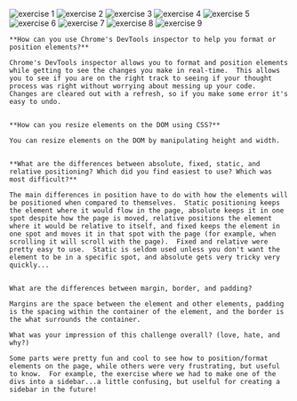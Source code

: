 ![exercise 1](/week-3/imgs/exercise-1.png)
![exercise 2](/week-3/imgs/exercise-2.png)
![exercise 3](/week-3/imgs/exercise-3.png)
![exercise 4](/week-3/imgs/exercise-4.png)
![exercise 5](/week-3/imgs/exercise-5.png)
![exercise 6](/week-3/imgs/exercise-6.png)
![exercise 7](/week-3/imgs/exercise-7.png)
![exercise 8](/week-3/imgs/exercise-8.png)
![exercise 9](/week-3/imgs/exercise-9.png)


    **How can you use Chrome's DevTools inspector to help you format or position elements?**

    Chrome's DevTools inspector allows you to format and position elements while getting to see the changes you make in real-time.  This allows you to see if you are on the right track to seeing if your thought process was right without worrying about messing up your code.  Changes are cleared out with a refresh, so if you make some error it's easy to undo.


    **How can you resize elements on the DOM using CSS?**

    You can resize elements on the DOM by manipulating height and width.


    **What are the differences between absolute, fixed, static, and relative positioning? Which did you find easiest to use? Which was most difficult?**

    The main differences in position have to do with how the elements will be positioned when compared to themselves.  Static positioning keeps the element where it would flow in the page, absolute keeps it in one spot despite how the page is moved, relative positions the element where it would be relative to itself, and fixed keeps the element in one spot and moves it in that spot with the page (for example, when scrolling it will scroll with the page).  Fixed and relative were pretty easy to use.  Static is seldom used unless you don't want the element to be in a specific spot, and absolute gets very tricky very quickly...


    What are the differences between margin, border, and padding?

    Margins are the space between the element and other elements, padding is the spacing within the container of the element, and the border is the what surrounds the container.

    What was your impression of this challenge overall? (love, hate, and why?)

    Some parts were pretty fun and cool to see how to position/format elements on the page, while others were very frustrating, but useful to know.  For example, the exercise where we had to make one of the divs into a sidebar...a little confusing, but uselful for creating a sidebar in the future!